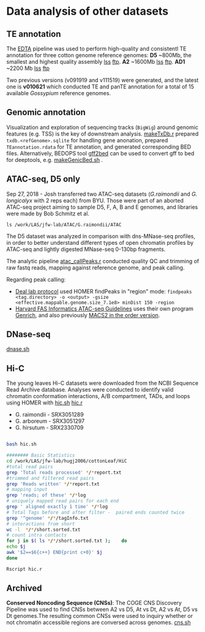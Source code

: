 # Data analysis of other datasets 

## TE annotation

The [EDTA](https://github.com/oushujun/EDTA) pipeline was used to perform high-quality and consistentl TE annotation for three cotton genome reference genomes: **D5** ~800Mb, the smallest and highest quality assembly [lss](/work/LAS/jfw-lab/genomes/D5/Dgenome2_13.fasta) [ftp](ftp://ftp.bioinfo.wsu.edu/species/Gossypium_raimondii/JGI_221_G.raimondii_Dgenome/assembly/G.raimondii_JGI_221_v2.0.assembly.fasta.gz). **A2** ~1600Mb [lss](/lss/research/jfw-lab/GenomicResources/archived_resources/gmapdb/A2Du2018/1.PacBio-Gar-Assembly-v1.0/G.arboreum.Chr.v1.0.fasta.gz) [ftp](ftp://ftp.bioinfo.wsu.edu/species/Gossypium_arboreum/CRI-Updated_G.arboreum_A2genome/assembly/G.arboreum_CRI-A2_assembly_v1.0.fasta.gz). **AD1** ~2200 Mb [lss](/lss/research/jfw-lab/GenomicResources/archived_resources/AD1Saski/assembly/Ghirsutum_458_v1.0.fa.gz) [ftp](ftp://ftp.bioinfo.wsu.edu/species/Gossypium_hirsutum/Tx-JGI_G.hirsutum_AD1genome/assembly/Tx-JGI_G.hirsutum_v1.1.fa.gz)

Two previous versions (v091919 and v111519) were generated, and the latest one is **v010621** which conducted TE and panTE annotation for a total of 15 available *Gossypium* reference genomes.

## Genomic annotation

Visualization and exploration of sequencing tracks (`BigWig`) around genomic features (e.g. TSS) is the key of downstream analysis. [makeTxDb.r](Scripts/makeTxDb.r) prepared `txdb.<refGenome>.sqlite` for handling gene anonation, prepared `TEannotation.rdata` for TE annotation, and generated corresponding BED files. Alternatively, BEDOPS tool [gff2bed](https://bedops.readthedocs.io/en/latest/content/reference/file-management/conversion/gff2bed.html) can be used to convert gff to bed for deeptools, e.g. [makeGenicBed.sh](Scripts/makeGenicBed.sh) .





## ATAC-seq, D5 only

Sep 27, 2018 - Josh transferred two ATAC-seq datasets (*G.raimondii* and *G. longicalyx* with 2 reps each) from BYU. Those were part of an aborted ATAC-seq project aiming to sample D5, F, A, B and E genomes, and libraries were made by Bob Schmitz et al.

    ls /work/LAS/jfw-lab/ATAC/G.raimondii/ATAC

The D5 dataset was analyzed in comparison with dns-MNase-seq profiles, in order to better understand different types of open chromatin profiles by ATAC-seq and lightly digested MNase-seq 0-130bp fragments.

The analytic pipeline [atac_callPeaks.r](scripts/atac.callPeaks.r) conducted quality QC and trimming of raw fastq reads, mapping against reference genome, and peak calling.

Regarding peak calling:

* [Deal lab protocol](http://plant-plasticity.github.io/resources/3_ATAC-seq%20data%20processing.pdf) used HOMER findPeaks in "region" mode: `findpeaks <tag.directory> -o <output> -gsize <effective.mappable.genome.size_7.1e8> minDist 150 -region`
* [Harvard FAS Informatics ATAC-seq Guidelines](https://informatics.fas.harvard.edu/atac-seq-guidelines.html) uses their own program [Genrich](https://github.com/jsh58/Genrich), and also previously [MACS2 in the order version](https://informatics.fas.harvard.edu/atac-seq-guidelines-old-version.html#peak). 



## DNase-seq

 [dnase.sh](scripts/dnase.sh) 



## Hi-C

The young leaves Hi-C datasets were downloaded from the NCBI Sequence Read Archive database. Analyses were conducted to identify valid chromatin conformation interactions, A/B compartment, TADs, and loops using HOMER with [hic.sh](scripts/hic.sh)  [hic.r](scripts/hic.r) 

* G. raimondii - SRX3051289 
* G. arboreum - SRX3051297
* G. hirsutum - SRX2330709

```bash

bash hic.sh

######## Basic Statistics
cd /work/LAS/jfw-lab/hugj2006/cottonLeaf/HiC
#total read pairs
grep 'Total reads processed' */*report.txt
#trimmed and filtered read pairs
grep 'Reads written' */*report.txt 
# mapping input
grep 'reads; of these' */*log
# uniquely mapped read pairs for each end 
grep ' aligned exactly 1 time' */*log
# Total Tags before and after filter -  paired ends counted twice
grep '^genome' */*/tagInfo.txt
# interactions from short
wc -l  */*/short.sorted.txt
# count intra contacts
for j in $( ls */*/short.sorted.txt );    do 
echo $j
awk '$2==$6{c++} END{print c+0}' $j
done

Rscript hic.r
```



## Archived

**Conserved Noncoding Sequence (CNSs)**: The COGE CNS Discovery Pipeline was used to find CNSs between A2 vs D5, At vs Dt, A2 vs At, D5 vs Dt genomes.The resulting common CNSs were used to inquiry whether or not chromatin accessible regions are conversed across genomes. [cns.sh](scripts/cns.sh)
